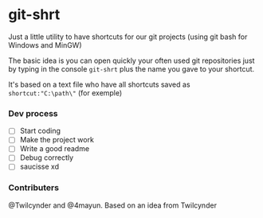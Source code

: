 # git-shrt

Just a little utility to have shortcuts for our git projects (using git bash for Windows and MinGW)

The basic idea is you can open quickly your often used git repositories just by typing in the console ``git-shrt`` plus the name you gave to your shortcut.

It's based on a text file who have all shortcuts saved as ``shortcut:"C:\path\"`` (for exemple)

### Dev process

 - [ ] Start coding
 - [ ] Make the project work
 - [ ] Write a good readme
 - [ ] Debug correctly
 - [ ] saucisse xd

### Contributers

@Twilcynder and @4mayun. Based on an idea from Twilcynder
